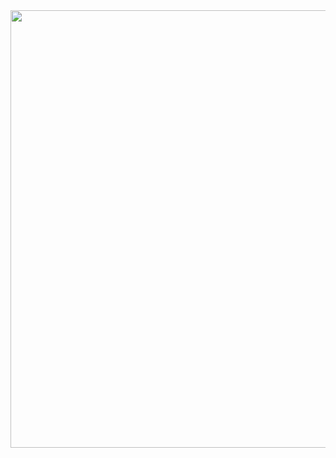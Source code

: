 <!--<h2> <img src = "https://raw.githubusercontent.com/rahulbanerjee26/githubProfileReadmeGenerator/main/gifs/needABreak.gif" width = 50px height= 50px> Tech Stack: </h2>-->

<!-- ![Java](https://img.shields.io/badge/java-%23ED8B00.svg?style=flat-square&logo=java&logoColor=white) ![Python](https://img.shields.io/badge/python-3670A0?style=flat-square&logo=python&logoColor=ffdd54) ![LaTeX](https://img.shields.io/badge/latex-%23008080.svg?style=flat-square&logo=latex&logoColor=white) -->

<!-- ![:RodrigoDecuir](https://count.getloli.com/get/@:RodrigoDecuir) -->

<!--<a href=#><img src="contributionSnake.svg"></a>-->

<!-- Proudly created with GPRM ( https://gprm.itsvg.in )-->

<!--
[![Typing SVG](https://readme-typing-svg.herokuapp.com?color=FAFAFA&center=true&width=550&lines=)](https://git.io/typing-svg)
[![Typing SVG](https://readme-typing-svg.herokuapp.com?color=FAFAFA&center=true&width=550&lines=)](https://git.io/typing-svg)
-->

<!--! [CalvinAndHobbes](https://i.pinimg.com/originals/76/58/7a/76587a4dd7e8d3c481b12519b15558db.png) -->
<!--! [CalvinAndHobbes](https://i.blogs.es/b24ccf/12/1366_2000.jpg) -->

<!--![CalvinAndHobbes](https://i.blogs.es/b4c1fd/27/1366_2000.jpg) -->
<img src="https://i.blogs.es/b4c1fd/27/1366_2000.jpg"  width="700">
